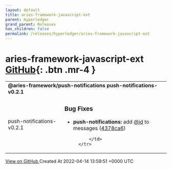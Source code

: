 ```yaml
---
layout: default
title: aries-framework-javascript-ext
parent: Hyperledger
grand_parent: Releases
has_children: false
permalink: /releases/hyperledger/aries-framework-javascript-ext
---
```


# aries-framework-javascript-ext <span class="fs-3 right-align">[GitHub](https://github.com/hyperledger/aries-framework-javascript-ext){: .btn .mr-4 }</span>


<div>
    <table>
        <tr>
            <td colspan="2">
                <b>
                    @aries-framework/push-notifications push-notifications-v0.2.1
                </b>
            </td>
        </tr>
        <tr>
            <td>
                <span class="chip">
                    push-notifications-v0.2.1
                </span>
            </td>
            <td>
                

### Bug Fixes

* **push-notifications:** add [@id](https://www.github.com/id) to messages ([4378ca6](https://www.github.com/hyperledger/aries-framework-javascript-ext/commit/4378ca6bbcab5369f9b49917707417b32d1cf443))

            </td>
        </tr>
    </table>
    <a href="https://github.com/hyperledger/aries-framework-javascript-ext/releases/tag/push-notifications-v0.2.1" class=".btn">
        View on GitHub
    </a>
    <span class="right-align">
        Created At 2022-04-14 13:59:51 +0000 UTC
    </span>
</div>

